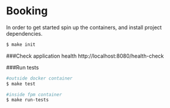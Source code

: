 # Booking
In order to get started spin up the containers, and install project dependencies.

```bash
$ make init
```
###Check application health
http://localhost:8080/health-check

###Run tests
```bash
#outside docker container
$ make test

#inside fpm container
$ make run-tests
```

